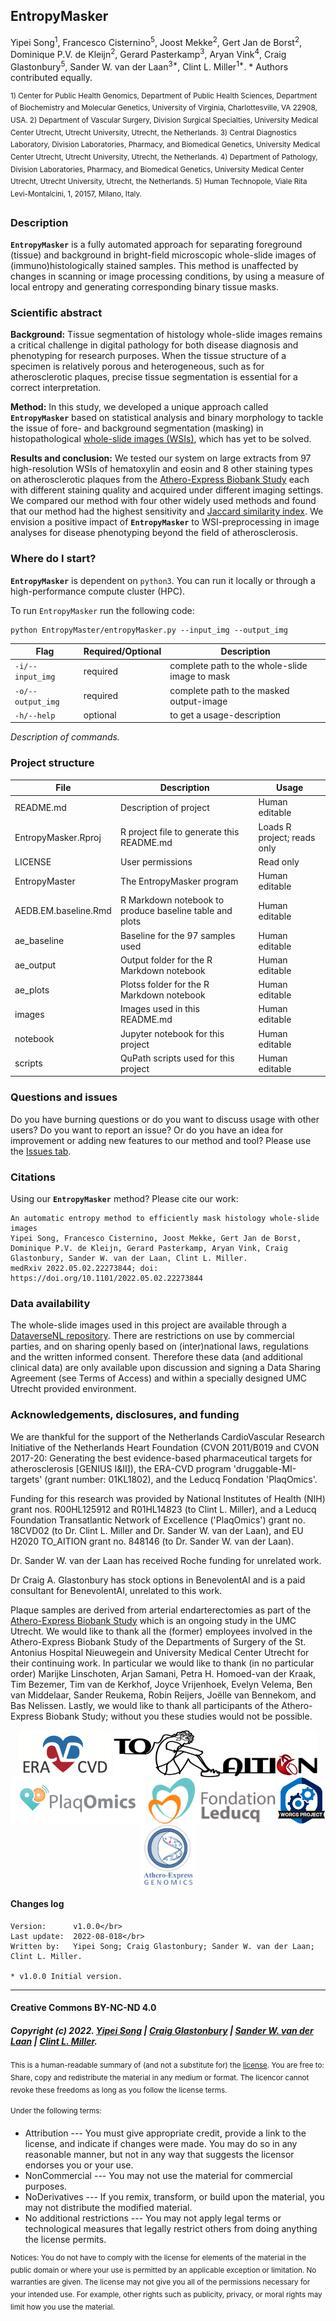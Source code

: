 ## EntropyMasker

<!-- Please add a brief introduction to explain what the project is about    -->
Yipei Song<sup>1</sup>, Francesco Cisternino<sup>5</sup>, Joost Mekke<sup>2</sup>, Gert Jan de Borst<sup>2</sup>, Dominique P.V. de Kleijn<sup>2</sup>, Gerard Pasterkamp<sup>3</sup>, Aryan Vink<sup>4</sup>, Craig Glastonbury<sup>5</sup>, Sander W. van der Laan<sup>3\*</sup>, Clint L. Miller<sup>1\*</sup>. \* Authors contributed equally.

<sup>1) Center for Public Health Genomics, Department of Public Health Sciences, Department of Biochemistry and Molecular Genetics, University of Virginia, Charlottesville, VA 22908, USA. 2) Department of Vascular Surgery, Division Surgical Specialties, University Medical Center Utrecht, Utrecht University, Utrecht, the Netherlands. 3) Central Diagnostics Laboratory, Division Laboratories, Pharmacy, and Biomedical Genetics, University Medical Center Utrecht, Utrecht University, Utrecht, the Netherlands. 4) Department of Pathology, Division Laboratories, Pharmacy, and Biomedical Genetics, University Medical Center Utrecht, Utrecht University, Utrecht, the Netherlands. 5) Human Technopole, Viale Rita Levi-Montalcini, 1, 20157, Milano, Italy.</sup>


### Description

**`EntropyMasker`** is a fully automated approach for separating foreground (tissue) and background in bright-field microscopic whole-slide images of (immuno)histologically stained samples. This method is unaffected by changes in scanning or image processing conditions, by using a measure of local entropy and generating corresponding binary tissue masks.


### Scientific abstract

**Background:** Tissue segmentation of histology whole-slide images remains a critical challenge in digital pathology for both disease diagnosis and phenotyping for research purposes. When the tissue structure of a specimen is relatively porous and heterogeneous, such as for atherosclerotic plaques, precise tissue segmentation is essential for a correct interpretation. 

**Method:** In this study, we developed a unique approach called **`EntropyMasker`** based on statistical analysis and binary morphology to tackle the issue of fore- and background segmentation (masking) in histopathological [whole-slide images (WSIs)](https://pubmed.ncbi.nlm.nih.gov/32452840/), which has yet to be solved. 

**Results and conclusion:** We tested our system on large extracts from 97 high-resolution WSIs of hematoxylin and eosin and 8 other staining types on atherosclerotic plaques from the [Athero-Express Biobank Study](https://doi.org/10.1007/s10564-004-2304-6) each with different staining quality and acquired under different imaging settings. We compared our method with four other widely used methods and found that our method had the highest sensitivity and [Jaccard similarity index](https://en.wikipedia.org/wiki/Jaccard_index). We envision a positive impact of **`EntropyMasker`** to WSI-preprocessing in image analyses for disease phenotyping beyond the field of atherosclerosis. 

### Where do I start?

**`EntropyMasker`** is dependent on `python3`. You can run it locally or through a high-performance compute cluster (HPC). <!-- We created
detailed instructions in the wiki to install the necessary
`python`-libraries.-->

To run `EntropyMasker` run the following code:

    python EntropyMaster/entropyMasker.py --input_img --output_img

| Flag              | Required/Optional | Description                                    |
|------------------|------------------|-------------------------------------|
| `-i/--input_img`  | required          | complete path to the whole-slide image to mask |
| `-o/--output_img` | required          | complete path to the masked output-image       |
| `-h/--help`       | optional          | to get a usage-description                     |

_Description of commands._


### Project structure

<!--  You can add rows to this table, using "|" to separate columns.         -->

| File                      | Description                                             | Usage                       |
|---------------------------|---------------------------------------------------------|----------------------|
| README.md                 | Description of project                                  | Human editable              |
| EntropyMasker.Rproj       | R project file to generate this README.md               | Loads R project; reads only |
| LICENSE                   | User permissions                                        | Read only                   |
| EntropyMaster             | The EntropyMasker program                               | Human editable              |
| AEDB.EM.baseline.Rmd      | R Markdown notebook to produce baseline table and plots | Human editable              |
| ae_baseline               | Baseline for the 97 samples used                        | Human editable              |
| ae_output                 | Output folder for the R Markdown notebook               | Human editable              |
| ae_plots                  | Plotss folder for the R Markdown notebook               | Human editable              |
| images                    | Images used in this README.md                           | Human editable              |
| notebook                  | Jupyter notebook for this project                       | Human editable              |
| scripts                   | QuPath scripts used for this project                    | Human editable              |


### Questions and issues

<!-- Do you have burning questions or do you want to discuss usage with other users? Please use the Discussions tab.-->

Do you have burning questions or do you want to discuss usage with other users? Do you want to report an issue? Or do you have an idea for improvement or adding new features to our method and tool? Please use the [Issues tab](https://github.com/CirculatoryHealth/EntropyMasker/issues).


### Citations

Using our **`EntropyMasker`** method? Please cite our work:

    An automatic entropy method to efficiently mask histology whole-slide images
    Yipei Song, Francesco Cisternino, Joost Mekke, Gert Jan de Borst, Dominique P.V. de Kleijn, Gerard Pasterkamp, Aryan Vink, Craig Glastonbury, Sander W. van der Laan, Clint L. Miller.
    medRxiv 2022.05.02.22273844; doi: https://doi.org/10.1101/2022.05.02.22273844


### Data availability

The whole-slide images used in this project are available through a [DataverseNL repository](https://doi.org/10.34894/QI135J "ExpressScan: Histological whole-slide image data from the Athero-Express (AE) and Aneurysm-Express (AAA) Biobank Studies"). There are restrictions on use by commercial parties, and on sharing openly based on (inter)national laws, regulations and the written informed consent. Therefore these data (and additional clinical data) are only available upon discussion and signing a Data Sharing Agreement (see Terms of Access) and within a specially designed UMC Utrecht provided environment.


### Acknowledgements, disclosures, and funding

We are thankful for the support of the Netherlands CardioVascular Research Initiative of the Netherlands Heart Foundation (CVON 2011/B019 and CVON 2017-20: Generating the best evidence-based pharmaceutical targets for atherosclerosis [GENIUS I&II]), the ERA-CVD program 'druggable-MI-targets' (grant number: 01KL1802), and the Leducq Fondation 'PlaqOmics'.

Funding for this research was provided by National Institutes of Health (NIH) grant nos. R00HL125912 and R01HL14823 (to Clint L. Miller), and a Leducq Foundation Transatlantic Network of Excellence ('PlaqOmics') grant no. 18CVD02 (to Dr. Clint L. Miller and Dr. Sander W. van der Laan), and EU H2020 TO_AITION grant no. 848146 (to Dr. Sander W. van der Laan).

Dr. Sander W. van der Laan has received Roche funding for unrelated work.

Dr Craig A. Glastonbury has stock options in BenevolentAI and is a paid consultant for BenevolentAI, unrelated to this work.

Plaque samples are derived from arterial endarterectomies as part of the [Athero-Express Biobank Study](https://doi.org/10.1007/s10564-004-2304-6) which is an ongoing study in the UMC Utrecht. We would like to thank all the (former) employees involved in the Athero-Express Biobank Study of the Departments of Surgery of the St. Antonius Hospital Nieuwegein and University Medical Center Utrecht for their continuing work. In particular we would like to thank (in no particular order) Marijke Linschoten, Arjan Samani, Petra H. Homoed-van der Kraak, Tim Bezemer, Tim van de Kerkhof, Joyce Vrijenhoek, Evelyn Velema, Ben van Middelaar, Sander Reukema, Robin Reijers, Joëlle van Bennekom, and Bas Nelissen. Lastly, we would like to thank all participants of the Athero-Express Biobank Study; without you these studies would not be possible.

<center><a href='https://www.era-cvd.eu'><img src="images/ERA_CVD_Logo_CMYK.png" align="center" height="75"/></a> <a href='https://www.to-aition.eu'><img src="images/to_aition.png" align="center" height="75"/></a> <a href='https://www.plaqomics.com'><img src="images/leducq-logo-large.png" align="center" height="75"/></a> <a href='https://www.fondationleducq.org'><img src="images/leducq-logo-small.png" align="center" height="75"/></a> <a href='https://osf.io/zcvbs/'><img src="images/worcs_icon.png" align="center" height="75"/></a> <a href='https://www.atheroexpress.nl'><img src="images/AE_Genomics_2010.png" align="center" height="100"/></a></center>

#### Changes log

    Version:      v1.0.0</br>
    Last update:  2022-08-018</br>
    Written by:   Yipei Song; Craig Glastonbury; Sander W. van der Laan; Clint L. Miller.
        
    * v1.0.0 Initial version.  

------------------------------------------------------------------------

#### Creative Commons BY-NC-ND 4.0

##### Copyright (c) 2022. [Yipei Song](https://github.com/PetraSong) \| [Craig Glastonbury](https://github.com/GlastonburyC) \| [Sander W. van der Laan](https://github.com/swvanderlaan) \| [Clint L. Miller](https://github.com/clintmil).
<sup>This is a human-readable summary of (and not a substitute for) the [license](LICENSE). You are free to: Share, copy and redistribute the material in any medium or format. The licencor cannot revoke these freedoms as long as you follow the license terms.</sup>

<sup>Under the following terms:</br>
-   Attribution --- You must give appropriate credit, provide a link to the license, and indicate if changes were made. You may do so in any reasonable manner, but not in any way that suggests the licensor endorses you or your use.</br>
-   NonCommercial --- You may not use the material for commercial purposes.</br>
-   NoDerivatives --- If you remix, transform, or build upon the material, you may not distribute the modified material.</br></sup>
-   No additional restrictions --- You may not apply legal terms or technological measures that legally restrict others from doing anything the license permits.</sup>

<sup>Notices: You do not have to comply with the license for elements of the material in the public domain or where your use is permitted by an applicable exception or limitation. No warranties are given. The license may not give you all of the permissions necessary for your intended use. For example, other rights such as publicity, privacy, or moral rights may limit how you use the material.</sup>
